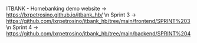 ITBANK - Homebanking demo
website ->  https://lxrpetrosino.github.io/itbank_hb/ \n
Sprint 3 -> https://github.com/lxrpetrosino/itbank_hb/tree/main/frontend/SPRINT%203 \n
Sprint 4 -> https://github.com/lxrpetrosino/itbank_hb/tree/main/backend/SPRINT%204
